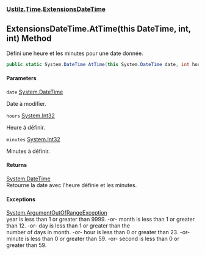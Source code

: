 ### [Ustilz.Time](Ustilz.Time.md 'Ustilz.Time').[ExtensionsDateTime](Ustilz.Time.ExtensionsDateTime.md 'Ustilz.Time.ExtensionsDateTime')

## ExtensionsDateTime.AtTime(this DateTime, int, int) Method

Défini une heure et les minutes pour une date donnée.

```csharp
public static System.DateTime AtTime(this System.DateTime date, int hours, int minutes);
```
#### Parameters

<a name='Ustilz.Time.ExtensionsDateTime.AtTime(thisSystem.DateTime,int,int).date'></a>

`date` [System.DateTime](https://docs.microsoft.com/en-us/dotnet/api/System.DateTime 'System.DateTime')

Date à modifier.

<a name='Ustilz.Time.ExtensionsDateTime.AtTime(thisSystem.DateTime,int,int).hours'></a>

`hours` [System.Int32](https://docs.microsoft.com/en-us/dotnet/api/System.Int32 'System.Int32')

Heure à définir.

<a name='Ustilz.Time.ExtensionsDateTime.AtTime(thisSystem.DateTime,int,int).minutes'></a>

`minutes` [System.Int32](https://docs.microsoft.com/en-us/dotnet/api/System.Int32 'System.Int32')

Minutes à définir.

#### Returns
[System.DateTime](https://docs.microsoft.com/en-us/dotnet/api/System.DateTime 'System.DateTime')  
Retourne la date avec l'heure définie et les minutes.

#### Exceptions

[System.ArgumentOutOfRangeException](https://docs.microsoft.com/en-us/dotnet/api/System.ArgumentOutOfRangeException 'System.ArgumentOutOfRangeException')  
year is less than 1 or greater than 9999. -or- month is less than 1 or greater than 12. -or- day is less than 1 or greater than the  
number of days in month. -or- hour is less than 0 or greater than 23. -or- minute is less than 0 or greater than 59. -or- second is less than 0 or greater than 59.